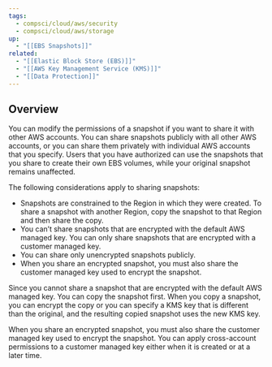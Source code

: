 ```yaml
---
tags:
  - compsci/cloud/aws/security
  - compsci/cloud/aws/storage
up:
  - "[[EBS Snapshots]]"
related:
  - "[[Elastic Block Store (EBS)]]"
  - "[[AWS Key Management Service (KMS)]]"
  - "[[Data Protection]]"
---
```

## Overview

You can modify the permissions of a snapshot if you want to share it with other AWS accounts. You can share snapshots publicly with all other AWS accounts, or you can share them privately with individual AWS accounts that you specify. Users that you have authorized can use the snapshots that you share to create their own EBS volumes, while your original snapshot remains unaffected.

The following considerations apply to sharing snapshots:

- Snapshots are constrained to the Region in which they were created. To share a snapshot with another Region, copy the snapshot to that Region and then share the copy.
- You can’t share snapshots that are encrypted with the default AWS managed key. You can only share snapshots that are encrypted with a customer managed key.
- You can share only unencrypted snapshots publicly.
- When you share an encrypted snapshot, you must also share the customer managed key used to encrypt the snapshot.

Since you cannot share a snapshot that are encrypted with the default AWS managed key. You can copy the snapshot first. When you copy a snapshot, you can encrypt the copy or you can specify a KMS key that is different than the original, and the resulting copied snapshot uses the new KMS key.

When you share an encrypted snapshot, you must also share the customer managed key used to encrypt the snapshot. You can apply cross-account permissions to a customer managed key either when it is created or at a later time.